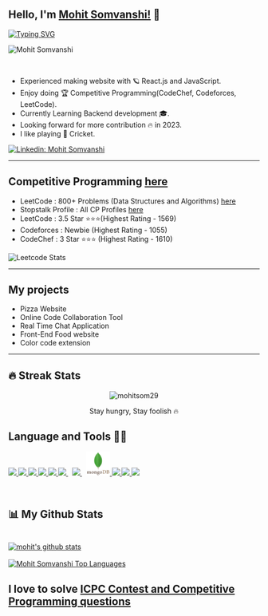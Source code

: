 ## Hello, I'm [Mohit Somvanshi!](https://www.linkedin.com/in/mohit-somvanshi/) 👋

[![Typing SVG](https://readme-typing-svg.herokuapp.com?size=25&color=1A9AF7&lines=I'm+Full+Stack+Web+Developer;and+Competitive+Coder)](https://git.io/typing-svg)

<p align="left"> <img src="https://komarev.com/ghpvc/?username=mohitsom29&label=Views&color=blue&style=plastic" alt="Mohit Somvanshi" /> </p>
<br/>

- Experienced making website with 🪐 React.js and JavaScript.
- Enjoy doing 🏆 Competitive Programming(CodeChef, Codeforces, LeetCode).
- Currently Learning Backend development 🎓.
- Looking forward for more contribution 🔥 in 2023.
- I like playing 🏏 Cricket.

[![Linkedin: Mohit Somvanshi](https://img.shields.io/badge/-mohitsomvanshi-blue?style=flat-square&logo=Linkedin&logoColor=white&link=https://www.linkedin.com/in/mohit-somvanshi/)](https://www.linkedin.com/in/mohit-somvanshi/)

---

## Competitive Programming [here](https://codeforces.com/profile/mohits)

- LeetCode : 800+ Problems (Data Structures and Algorithms) [here](https://leetcode.com/Slimi_ms29/)
- Stopstalk Profile : All CP Profiles [here](https://www.stopstalk.com/user/profile/Slimi_ms29)
- LeetCode : 3.5 Star ⭐⭐⭐(Highest Rating - 1569)
- Codeforces : Newbie (Highest Rating - 1055)
- CodeChef : 3 Star ⭐⭐⭐ (Highest Rating - 1610)

![Leetcode Stats](https://leetcode.card.workers.dev/?username=Slimi_ms29)

---

## My projects

- Pizza Website
- Online Code Collaboration Tool
- Real Time Chat Application
- Front-End Food website
- Color code extension

---

## 🔥 Streak Stats

<p align="center">
	<img align="center" src="https://github-readme-streak-stats.herokuapp.com?user=mohitsom29PAT_1&theme=tokyonight_duo&hide_border=true" alt="mohitsom29" />
  <p align="center"> Stay hungry, Stay foolish 🔥 </p>
</p>

## Language and Tools 👨‍💻

<p align="left">
 <a href="https://www.w3.org/html/" target="_blank"> <img src="https://img.icons8.com/color/48/000000/html-5.png"/> </a> 
<a href="https://www.w3schools.com/css/" target="_blank"> <img src="https://img.icons8.com/color/48/000000/css3.png"/> </a> 
<a href="https://getbootstrap.com" target="_blank"> <img src="https://img.icons8.com/color/48/000000/bootstrap.png"/> </a> 
<a href="https://developer.mozilla.org/en-US/docs/Web/JavaScript" target="_blank"> <img src="https://img.icons8.com/color/48/000000/javascript.png"/> </a>
 <a href="https://reactjs.org/" target="_blank"> <img src="https://img.icons8.com/color/48/000000/react-native.png"/> </a>
 <a style="padding-right:8px;" href="https://nodejs.org" target="_blank"> <img src="https://img.icons8.com/color/48/000000/nodejs.png"/> </a> 
 <a style="padding-right:8px;" href="https://www.mysql.com/" target="_blank"> <img src="https://img.icons8.com/fluent/50/000000/mysql-logo.png"/> </a>
 <a href="https://www.mongodb.com/" target="_blank"> <img src="https://raw.githubusercontent.com/devicons/devicon/master/icons/mongodb/mongodb-original-wordmark.svg" alt="mongodb" width="48" height="48"/> </a> 
 <a href="https://firebase.google.com/" target="_blank"> <img src="https://img.icons8.com/color/48/000000/firebase.png"/> </a> 
 <a href="https://git-scm.com/" target="_blank"> <img src="https://img.icons8.com/color/48/000000/git.png"/> </a> 
 <a href="https://redux.js.org" target="_blank"> <img src="https://img.icons8.com/color/48/000000/redux.png"/> </a>
</p>
  <br/>

## 📊 My Github Stats

  <br/>
  <a href="https://github.com/mohitsom29">
  <img align="center" src="https://github-readme-stats.vercel.app/api?username=mohitsom29&show_icons=true&theme=light&line_height=27" alt="mohit's github stats"/>
  </a>
  <br><br>
  <a href="https://github.com/mohitsom29/github-readme-stats"><img alt="Mohit Somvanshi Top Languages" src="https://github-readme-stats.vercel.app/api/top-langs/?username=mohitsom29&langs_count=8&count_private=true&layout=compact&theme=light&hide_border=true&bg_color=fff" /></a>
  <br/>

## I love to solve [ICPC Contest and Competitive Programming questions](https://codeforces.com/)
